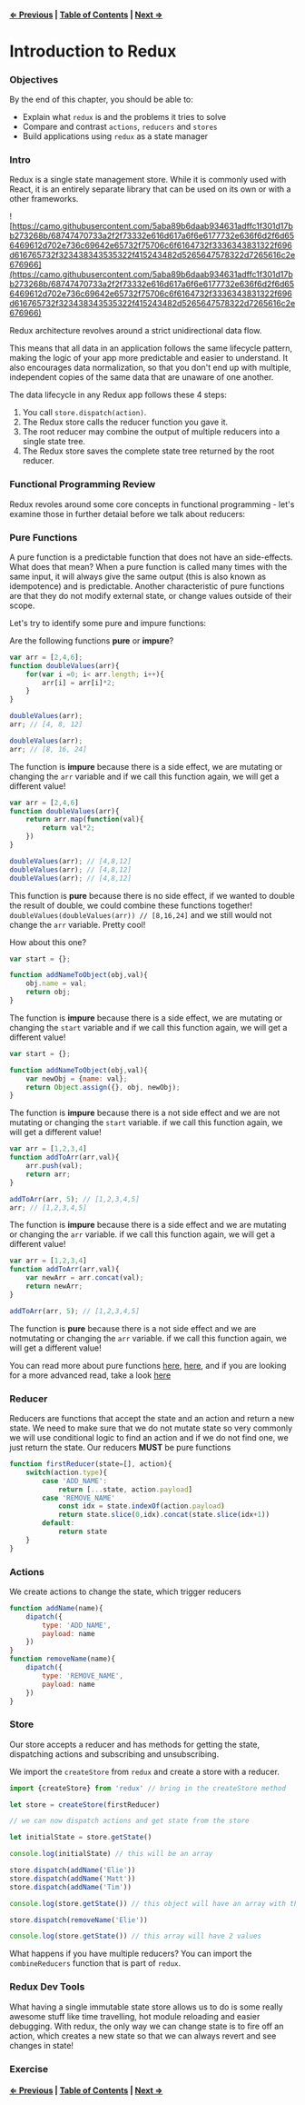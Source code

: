 #### [⇐ Previous](./04-react_router.md) | [Table of Contents](./../readme.md) | [Next ⇒](./06-redux_continued.md)

# Introduction to Redux

### Objectives

By the end of this chapter, you should be able to:

- Explain what `redux` is and the problems it tries to solve
- Compare and contrast `actions`, `reducers` and `stores`
- Build applications using `redux` as a state manager

### Intro

Redux is a single state management store.  While it is commonly used with React, it is an entirely separate library that can be used on its own or with a other frameworks. 

![https://camo.githubusercontent.com/5aba89b6daab934631adffc1f301d17bb273268b/68747470733a2f2f73332e616d617a6f6e6177732e636f6d2f6d656469612d702e736c69642e65732f75706c6f6164732f3336343831322f696d616765732f323438343535322f415243482d5265647578322d7265616c2e676966](https://camo.githubusercontent.com/5aba89b6daab934631adffc1f301d17bb273268b/68747470733a2f2f73332e616d617a6f6e6177732e636f6d2f6d656469612d702e736c69642e65732f75706c6f6164732f3336343831322f696d616765732f323438343535322f415243482d5265647578322d7265616c2e676966)

Redux architecture revolves around a strict unidirectional data flow.

This means that all data in an application follows the same lifecycle pattern, making the logic of your app more predictable and easier to understand. It also encourages data normalization, so that you don't end up with multiple, independent copies of the same data that are unaware of one another.

The data lifecycle in any Redux app follows these 4 steps:

1. You call `store.dispatch(action)`.
2. The Redux store calls the reducer function you gave it.
3. The root reducer may combine the output of multiple reducers into a single state tree.
4. The Redux store saves the complete state tree returned by the root reducer.

### Functional Programming Review

Redux revoles around some core concepts in functional programming - let's examine those in further detaial before we talk about reducers:

### Pure Functions

A pure function is a predictable function that does not have an side-effects. What does that mean? When a pure function is called many times with the same input, it will always give the same output (this is also known as idempotence) and is predictable. Another characteristic of pure functions are that they do not modify external state, or change values outside of their scope. 

Let's try to identify some pure and impure functions:

Are the following functions **pure** or **impure**?

```js
var arr = [2,4,6];
function doubleValues(arr){
    for(var i =0; i< arr.length; i++){
        arr[i] = arr[i]*2;
    }
}

doubleValues(arr);
arr; // [4, 8, 12]

doubleValues(arr);
arr; // [8, 16, 24]
```

The function is **impure** because there is a side effect, we are mutating or changing the `arr` variable and if we call this function again, we will get a different value!

```js
var arr = [2,4,6]
function doubleValues(arr){
    return arr.map(function(val){
        return val*2;
    })
}

doubleValues(arr); // [4,8,12]
doubleValues(arr); // [4,8,12]
doubleValues(arr); // [4,8,12]
```

This function is **pure** because there is no side effect, if we wanted to double the result of double, we could combine these functions together! `doubleValues(doubleValues(arr)) // [8,16,24]` and we still would not change the `arr` variable. Pretty cool!

How about this one?

```js
var start = {};

function addNameToObject(obj,val){
    obj.name = val;
    return obj;
}
```

The function is **impure** because there is a side effect, we are mutating or changing the `start` variable and if we call this function again, we will get a different value!

```js
var start = {};

function addNameToObject(obj,val){
    var newObj = {name: val};
    return Object.assign({}, obj, newObj);
}
```

The function is **impure** because there is a not side effect and we are not mutating or changing the `start` variable. if we call this function again, we will get a different value!

```js
var arr = [1,2,3,4]
function addToArr(arr,val){
    arr.push(val);
    return arr;
}

addToArr(arr, 5); // [1,2,3,4,5]
arr; // [1,2,3,4,5]
```

The function is **impure** because there is a side effect and we are mutating or changing the `arr` variable. if we call this function again, we will get a different value!

```js
var arr = [1,2,3,4]
function addToArr(arr,val){
    var newArr = arr.concat(val);
    return newArr;
}

addToArr(arr, 5); // [1,2,3,4,5]
```

The function is **pure** because there is a not side effect and we are notmutating or changing the `arr` variable. if we call this function again, we will get a different value!

You can read more about pure functions [here](https://medium.com/javascript-scene/master-the-javascript-interview-what-is-a-pure-function-d1c076bec976#.d1qdboexh), [here](https://egghead.io/lessons/javascript-redux-pure-and-impure-functions), and if you are looking for a more advanced read, take a look [here](http://www.nicoespeon.com/en/2015/01/pure-functions-javascript/)

### Reducer

Reducers are functions that accept the state and an action and return a new state. We need to make sure that we do not mutate state so very commonly we will use conditional logic to find an action and if we do not find one, we just return the state. Our reducers **MUST** be pure functions

```js
function firstReducer(state=[], action){
    switch(action.type){
        case 'ADD_NAME':
            return [...state, action.payload] 
        case 'REMOVE_NAME'
            const idx = state.indexOf(action.payload)
            return state.slice(0,idx).concat(state.slice(idx+1))
        default:
            return state
    }
}
```

### Actions

We create actions to change the state, which trigger reducers

```js
function addName(name){
    dipatch({
        type: 'ADD_NAME',
        payload: name
    })
}
function removeName(name){
    dipatch({
        type: 'REMOVE_NAME',
        payload: name
    })
}
```

### Store

Our store accepts a reducer and has methods for getting the state, dispatching actions and subscribing and unsubscribing. 

We import the `createStore` from `redux` and create a store with a reducer.

```js
import {createStore} from 'redux' // bring in the createStore method

let store = createStore(firstReducer)

// we can now dispatch actions and get state from the store

let initialState = store.getState()

console.log(initialState) // this will be an array

store.dispatch(addName('Elie'))
store.dispatch(addName('Matt'))
store.dispatch(addName('Tim'))

console.log(store.getState()) // this object will have an array with three values

store.dispatch(removeName('Elie'))

console.log(store.getState()) // this array will have 2 values 
```

What happens if you have multiple reducers? You can import the `combineReducers` function that is part of `redux`.

### Redux Dev Tools

What having a single immutable state store allows us to do is some really awesome stuff like time travelling, hot module reloading and easier debugging. With redux, the only way we can change state is to fire off an action, which creates a new state so that we can always revert and see changes in state! 

### Exercise

#### [⇐ Previous](./04-react_router.md) | [Table of Contents](./../readme.md) | [Next ⇒](./06-redux_continued.md)